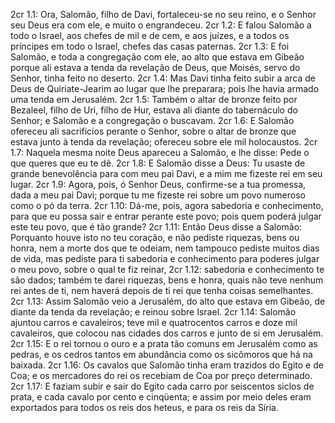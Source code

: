 2cr 1.1: Ora, Salomão, filho de Davi, fortaleceu-se no seu reino, e o Senhor seu Deus era com ele, e muito o engrandeceu.
2cr 1.2: E falou Salomão a todo o Israel, aos chefes de mil e de cem, e aos juízes, e a todos os príncipes em todo o Israel, chefes das casas paternas.
2cr 1.3: E foi Salomão, e toda a congregação com ele, ao alto que estava em Gibeão porque ali estava a tenda da revelação de Deus, que Moisés, servo do Senhor, tinha feito no deserto.
2cr 1.4: Mas Davi tinha feito subir a arca de Deus de Quiriate-Jearim ao lugar que lhe preparara; pois lhe havia armado uma tenda em Jerusalém.
2cr 1.5: Também o altar de bronze feito por Bezaleel, filho de Uri, filho de Hur, estava ali diante do tabernáculo do Senhor; e Salomão e a congregação o buscavam.
2cr 1.6: E Salomão ofereceu ali sacrifícios perante o Senhor, sobre o altar de bronze que estava junto à tenda da revelação; ofereceu sobre ele mil holocaustos.
2cr 1.7: Naquela mesma noite Deus apareceu a Salomão, e lhe disse: Pede o que queres que eu te dê.
2cr 1.8: E Salomão disse a Deus: Tu usaste de grande benevolência para com meu pai Davi, e a mim me fizeste rei em seu lugar.
2cr 1.9: Agora, pois, ó Senhor Deus, confirme-se a tua promessa, dada a meu pai Davi; porque tu me fizeste rei sobre um povo numeroso como o pó da terra.
2cr 1.10: Dá-me, pois, agora sabedoria e conhecimento, para que eu possa sair e entrar perante este povo; pois quem poderá julgar este teu povo, que é tão grande?
2cr 1.11: Então Deus disse a Salomão: Porquanto houve isto no teu coração, e não pediste riquezas, bens ou honra, nem a morte dos que te odeiam, nem tampouco pediste muitos dias de vida, mas pediste para ti sabedoria e conhecimento para poderes julgar o meu povo, sobre o qual te fiz reinar,
2cr 1.12: sabedoria e conhecimento te são dados; também te darei riquezas, bens e honra, quais não teve nenhum rei antes de ti, nem haverá depois de ti rei que tenha coisas semelhantes.
2cr 1.13: Assim Salomão veio a Jerusalém, do alto que estava em Gibeão, de diante da tenda da revelação; e reinou sobre Israel.
2cr 1.14: Salomão ajuntou carros e cavaleiros; teve mil e quatrocentos carros e doze mil cavaleiros, que colocou nas cidades dos carros e junto de si em Jerusalém.
2cr 1.15: E o rei tornou o ouro e a prata tão comuns em Jerusalém como as pedras, e os cedros tantos em abundância como os sicômoros que há na baixada.
2cr 1.16: Os cavalos que Salomão tinha eram trazidos do Egito e de Coa; e os mercadores do rei os recebiam de Coa por preço determinado.
2cr 1.17: E faziam subir e sair do Egito cada carro por seiscentos siclos de prata, e cada cavalo por cento e cinqüenta; e assim por meio deles eram exportados para todos os reis dos heteus, e para os reis da Síria.
